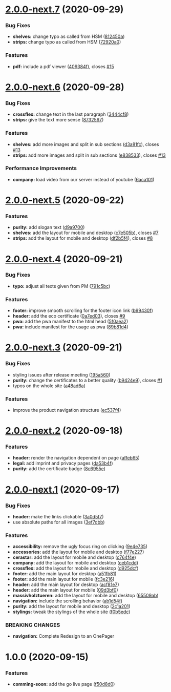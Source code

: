# [2.0.0-next.7](https://github.com/100herz/hdm/compare/v2.0.0-next.6...v2.0.0-next.7) (2020-09-29)


### Bug Fixes

* **shelves:** change typo as called from HSM ([812450a](https://github.com/100herz/hdm/commit/812450a974188bb1ca2c1a3ba06a490461e157ce))
* **strips:** change typo as called from HSM ([72920a0](https://github.com/100herz/hdm/commit/72920a0930e4a21174ac3b598a6ab43a60b3a83a))


### Features

* **pdf:** include a pdf viewer ([409384f](https://github.com/100herz/hdm/commit/409384f5ef27161e2098ee3d880cdec8a8fcde17)), closes [#15](https://github.com/100herz/hdm/issues/15)

# [2.0.0-next.6](https://github.com/100herz/hdm/compare/v2.0.0-next.5...v2.0.0-next.6) (2020-09-28)


### Bug Fixes

* **crossflex:** change text in the last paragraph ([3444cf8](https://github.com/100herz/hdm/commit/3444cf84b0f5c18399c405b6a118b65506fef6b9))
* **strips:** give the text more sense ([8732567](https://github.com/100herz/hdm/commit/8732567f5c0f7cd22bfd2162a7ff33f4db7c596c))


### Features

* **shelves:** add more images and split in sub sections ([d3a81fc](https://github.com/100herz/hdm/commit/d3a81fc52dfbd4c67329160a5396d20972a42e23)), closes [#13](https://github.com/100herz/hdm/issues/13)
* **strips:** add more images and split in sub sections ([e838533](https://github.com/100herz/hdm/commit/e838533e328221990cfaf20aa10e4b9d4b06651a)), closes [#13](https://github.com/100herz/hdm/issues/13)


### Performance Improvements

* **company:** load video from our server instead of youtube ([6aca101](https://github.com/100herz/hdm/commit/6aca101f639bf221f005409305d9dcd24c29e5de))

# [2.0.0-next.5](https://github.com/100herz/hdm/compare/v2.0.0-next.4...v2.0.0-next.5) (2020-09-22)


### Features

* **purity:** add slogan text ([d9a9700](https://github.com/100herz/hdm/commit/d9a9700befc88db3b533f0db653beff9eb8c74d4))
* **shelves:** add the layout for mobile and desktop ([c7e505b](https://github.com/100herz/hdm/commit/c7e505b5b4012941af7cdcd27965cfe6873c77c3)), closes [#7](https://github.com/100herz/hdm/issues/7)
* **strips:** add the layout for mobile and desktop ([df2b5f4](https://github.com/100herz/hdm/commit/df2b5f40b6e7adf355426eb94b1923a5d18e0cf2)), closes [#8](https://github.com/100herz/hdm/issues/8)

# [2.0.0-next.4](https://github.com/100herz/hdm/compare/v2.0.0-next.3...v2.0.0-next.4) (2020-09-21)


### Bug Fixes

* **typo:** adjust all texts given from PM ([791c5bc](https://github.com/100herz/hdm/commit/791c5bc87abbd9b88316b06161a302c3193eb203))


### Features

* **footer:** improve smooth scrolling for the footer icon link ([b99430f](https://github.com/100herz/hdm/commit/b99430f053593ac59c9cd17b9171ea203f08d7fa))
* **header:** add the eco certificate ([0a7ed03](https://github.com/100herz/hdm/commit/0a7ed033a1197686d6cb9c9057e10b120ffc979f)), closes [#9](https://github.com/100herz/hdm/issues/9)
* **pwa:** add the pwa manifest to the html head ([5f0aea2](https://github.com/100herz/hdm/commit/5f0aea2d42e3cadd1c63bd94a7c0853613bf34db))
* **pwa:** include manifest for the usage as pwa ([89b81d4](https://github.com/100herz/hdm/commit/89b81d46c1b5c0dce08081741c42e11224cd9883))

# [2.0.0-next.3](https://github.com/100herz/hdm/compare/v2.0.0-next.2...v2.0.0-next.3) (2020-09-21)


### Bug Fixes

* styling issues after release meeting ([195a560](https://github.com/100herz/hdm/commit/195a56034a747051c66f28a07eee4dd08f26f954))
* **purity:** change the certificates to a better quality ([b9424e9](https://github.com/100herz/hdm/commit/b9424e9bbb03496aa9955c74787a27892964ac66)), closes [#1](https://github.com/100herz/hdm/issues/1)
* typos on the whole site ([a48ad6a](https://github.com/100herz/hdm/commit/a48ad6a29438e53ba2ca2a4feb2af20929d8c0b7))


### Features

* improve the product navigation structure ([ec537f4](https://github.com/100herz/hdm/commit/ec537f40159e6c4da9f39bbacf8376282ef189a6))

# [2.0.0-next.2](https://github.com/100herz/hdm/compare/v2.0.0-next.1...v2.0.0-next.2) (2020-09-18)


### Features

* **header:** render the navigation dependent on page ([affeb65](https://github.com/100herz/hdm/commit/affeb65088b2b6ec8291d4ca2c3a019037758b83))
* **legal:** add imprint and privacy pages ([da53b4f](https://github.com/100herz/hdm/commit/da53b4f97b099de0f209d012e26152979c049c97))
* **purity:** add the certificate badge ([8c6955e](https://github.com/100herz/hdm/commit/8c6955ebeb228c40080c5c3328e8656668be70e9))

# [2.0.0-next.1](https://github.com/100herz/hdm/compare/v1.0.0...v2.0.0-next.1) (2020-09-17)


### Bug Fixes

* **header:** make the links clickable ([3a0d5f7](https://github.com/100herz/hdm/commit/3a0d5f78202f1a72c40cccd8d38cb25608d44ae3))
* use absolute paths for all images ([3ef7dbb](https://github.com/100herz/hdm/commit/3ef7dbbf53bbb192cb01079e58e4ac9e6258e34b))


### Features

* **accessibility:** remove the ugly focus ring on clicking ([9e4e735](https://github.com/100herz/hdm/commit/9e4e73540576c5ba56b4a7e0a2dc8507a4558544))
* **accessories:** add the layout for mobile and desktop ([f77e227](https://github.com/100herz/hdm/commit/f77e227a9ee32ee08b4f43d3df6c610c62eec052))
* **cerastar:** add the layout for mobile and desktop ([c764f4e](https://github.com/100herz/hdm/commit/c764f4ec95fb77146e1bba5b65efcc83123605b5))
* **company:** add the layout for mobile and desktop ([ceb1cdd](https://github.com/100herz/hdm/commit/ceb1cddf0d902296fccdf228a8c9dbd7daa03bfb))
* **crossflex:** add the layout for mobile and desktop ([d925dcf](https://github.com/100herz/hdm/commit/d925dcf7bc5855a851872d8f4419479cc843c43f))
* **footer:** add the main layout for desktop ([a51fb81](https://github.com/100herz/hdm/commit/a51fb817029a964c507cd39e1c98a89d2c2fe631))
* **footer:** add the main layout for mobile ([fc3e216](https://github.com/100herz/hdm/commit/fc3e216b70ea7fd914718132eefa61c0bc4039bd))
* **header:** add the main layout for desktop ([acf81e7](https://github.com/100herz/hdm/commit/acf81e7f7cb7339a1eaf18d90077072ee06d0fcd))
* **header:** add the main layout for mobile ([09d3bf0](https://github.com/100herz/hdm/commit/09d3bf08f58d2f5eae32c5bd0202c73868cbb6d2))
* **massivholztueren:** add the layout for mobile and desktop ([65509ab](https://github.com/100herz/hdm/commit/65509abbb195c6883937976227c4bb449183cf5d))
* **navigation:** include the scrolling behavior ([ab1d54f](https://github.com/100herz/hdm/commit/ab1d54f3117de3edfbed9b281cb9b8170080ea24))
* **purity:** add the layout for mobile and desktop ([2c1a201](https://github.com/100herz/hdm/commit/2c1a2017b7e58997eb676b5de4ad6b0bf2cb59c7))
* **stylings:** tweak the stylings of the whole site ([f0b5edc](https://github.com/100herz/hdm/commit/f0b5edc4193742a8b2364cefaa9f660059cecd71))


### BREAKING CHANGES

* **navigation:** Complete Redesign to an OnePager

# 1.0.0 (2020-09-15)


### Features

* **comming-soon:** add the go live page ([f50d8d0](https://github.com/100herz/hdm/commit/f50d8d0b3ef74ac2414f3b7449bd3299be824320))
